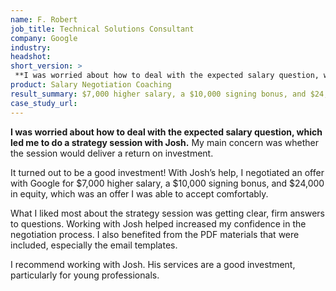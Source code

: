 ```yaml
---
name: F. Robert
job_title: Technical Solutions Consultant
company: Google
industry: 
headshot: 
short_version: >
 **I was worried about how to deal with the expected salary question, which led me to do a strategy session with Josh.**
product: Salary Negotiation Coaching
result_summary: $7,000 higher salary, a $10,000 signing bonus, and $24,000 in equity.
case_study_url: 
---
```


**I was worried about how to deal with the expected salary question, which led me to do a strategy session with Josh.** My main concern was whether the session would deliver a return on investment.


It turned out to be a good investment! With Josh’s help, I negotiated an offer with Google for $7,000 higher salary, a $10,000 signing bonus, and $24,000 in equity, which was an offer I was able to accept comfortably.


What I liked most about the strategy session was getting clear, firm answers to questions. Working with Josh helped increased my confidence in the negotiation process. I also benefited from the PDF materials that were included, especially the email templates.

I recommend working with Josh. His services are a good investment, particularly for young professionals.